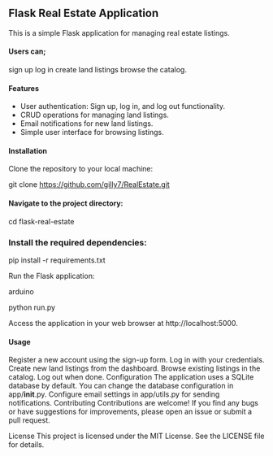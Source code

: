 ## Flask Real Estate Application
This is a simple Flask application for managing real estate listings. 

#### Users can;
sign up
log in
create land listings
browse the catalog.

#### Features
- User authentication: Sign up, log in, and log out functionality.
- CRUD operations for managing land listings.
- Email notifications for new land listings.
- Simple user interface for browsing listings.

#### Installation
Clone the repository to your local machine:

git clone https://github.com/gilly7/RealEstate.git

#### Navigate to the project directory:

cd flask-real-estate
### Install the required dependencies:

pip install -r requirements.txt

Run the Flask application:

arduino

python run.py

Access the application in your web browser at http://localhost:5000.

#### Usage

Register a new account using the sign-up form.
Log in with your credentials.
Create new land listings from the dashboard.
Browse existing listings in the catalog.
Log out when done.
Configuration
The application uses a SQLite database by default. You can change the database configuration in app/__init__.py.
Configure email settings in app/utils.py for sending notifications.
Contributing
Contributions are welcome! If you find any bugs or have suggestions for improvements, please open an issue or submit a pull request.

License
This project is licensed under the MIT License. See the LICENSE file for details.

